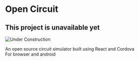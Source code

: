 # Open Circuit
## This project is unavailable yet
![Under Construction](https://upload.wikimedia.org/wikipedia/en/5/59/Under_construction_svg.svg)  
  
An open source circuit simulator built using React and Cordova  
For browser and android  
